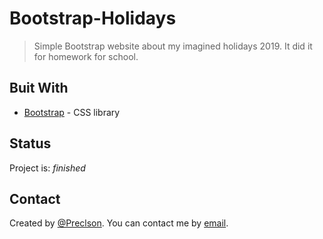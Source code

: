 # Bootstrap-Holidays
> Simple Bootstrap website about my imagined holidays 2019. It did it for homework for school.

## Buit With
* [Bootstrap](https://getbootstrap.com/) - CSS library

## Status
Project is: _finished_

## Contact
Created by [@Preclson](https://github.com/Preclson). You can contact me by [email](mailto:reclikp@gmail.com?subject=[GitHub]%20WPF-UserManagementApp).
